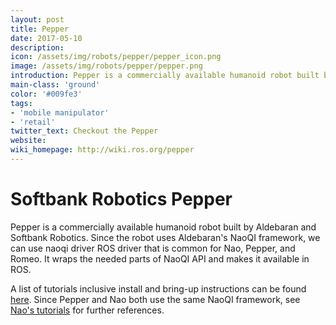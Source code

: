 ```yaml
---
layout: post
title: Pepper
date: 2017-05-10
description:
icon: /assets/img/robots/pepper/pepper_icon.png
image: /assets/img/robots/pepper/pepper.png
introduction: Pepper is a commercially available humanoid robot built by Aldebaran and Softbank Robotics.
main-class: 'ground'
color: '#009fe3'
tags:
- 'mobile manipulator'
- 'retail'
twitter_text: Checkout the Pepper
website: 
wiki_homepage: http://wiki.ros.org/pepper
---
```


# Softbank Robotics Pepper
Pepper is a commercially available humanoid robot built by Aldebaran and Softbank Robotics.
Since the robot uses Aldebaran's NaoQI framework, we can use naoqi driver ROS driver that is common for Nao, Pepper, and Romeo.
It wraps the needed parts of NaoQI API and makes it available in ROS.

A list of tutorials inclusive install and bring-up instructions can be found [here](http://wiki.ros.org/pepper/Tutorials).
Since Pepper and Nao both use the same NaoQI framework, see [Nao's tutorials](http://wiki.ros.org/nao/Tutorials) for further references.
